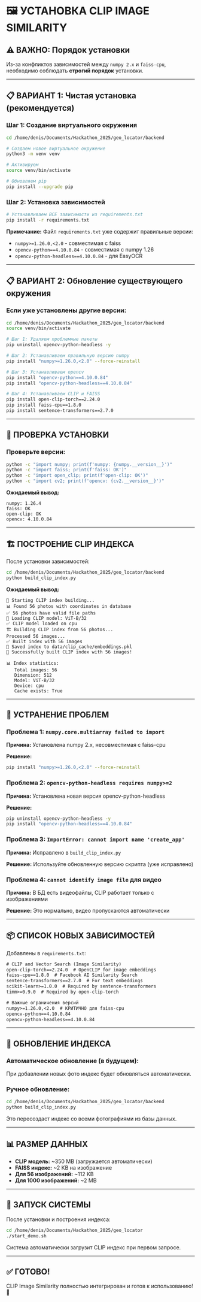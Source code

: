 # 🖼️ УСТАНОВКА CLIP IMAGE SIMILARITY

## ⚠️ ВАЖНО: Порядок установки

Из-за конфликтов зависимостей между `numpy 2.x` и `faiss-cpu`, необходимо соблюдать **строгий порядок** установки.

---

## 📋 ВАРИАНТ 1: Чистая установка (рекомендуется)

### Шаг 1: Создание виртуального окружения

```bash
cd /home/denis/Documents/Hackathon_2025/geo_locator/backend

# Создаем новое виртуальное окружение
python3 -m venv venv

# Активируем
source venv/bin/activate

# Обновляем pip
pip install --upgrade pip
```

### Шаг 2: Установка зависимостей

```bash
# Устанавливаем ВСЕ зависимости из requirements.txt
pip install -r requirements.txt
```

**Примечание:** Файл `requirements.txt` уже содержит правильные версии:
- `numpy>=1.26.0,<2.0` - совместимая с faiss
- `opencv-python==4.10.0.84` - совместимая с numpy 1.26
- `opencv-python-headless==4.10.0.84` - для EasyOCR

---

## 📋 ВАРИАНТ 2: Обновление существующего окружения

### Если уже установлены другие версии:

```bash
cd /home/denis/Documents/Hackathon_2025/geo_locator/backend
source venv/bin/activate

# Шаг 1: Удаляем проблемные пакеты
pip uninstall opencv-python-headless -y

# Шаг 2: Устанавливаем правильную версию numpy
pip install "numpy>=1.26.0,<2.0" --force-reinstall

# Шаг 3: Устанавливаем opencv
pip install "opencv-python==4.10.0.84"
pip install "opencv-python-headless==4.10.0.84"

# Шаг 4: Устанавливаем CLIP и FAISS
pip install open-clip-torch==2.24.0
pip install faiss-cpu==1.8.0
pip install sentence-transformers==2.7.0
```

---

## 🔧 ПРОВЕРКА УСТАНОВКИ

### Проверьте версии:

```bash
python -c "import numpy; print(f'numpy: {numpy.__version__}')"
python -c "import faiss; print(f'faiss: OK')"
python -c "import open_clip; print(f'open-clip: OK')"
python -c "import cv2; print(f'opencv: {cv2.__version__}')"
```

**Ожидаемый вывод:**
```
numpy: 1.26.4
faiss: OK
open-clip: OK
opencv: 4.10.0.84
```

---

## 🏗️ ПОСТРОЕНИЕ CLIP ИНДЕКСА

После установки зависимостей:

```bash
cd /home/denis/Documents/Hackathon_2025/geo_locator/backend
python build_clip_index.py
```

**Ожидаемый вывод:**
```
🚀 Starting CLIP index building...
📊 Found 56 photos with coordinates in database
✅ 56 photos have valid file paths
🤖 Loading CLIP model: ViT-B/32
✅ CLIP model loaded on cpu
🏗️ Building CLIP index from 56 photos...
Processed 56 images...
✅ Built index with 56 images
💾 Saved index to data/clip_cache/embeddings.pkl
🎉 Successfully built CLIP index with 56 images!

📊 Index statistics:
   Total images: 56
   Dimension: 512
   Model: ViT-B/32
   Device: cpu
   Cache exists: True
```

---

## 🐛 УСТРАНЕНИЕ ПРОБЛЕМ

### Проблема 1: `numpy.core.multiarray failed to import`

**Причина:** Установлена numpy 2.x, несовместимая с faiss-cpu

**Решение:**
```bash
pip install "numpy>=1.26.0,<2.0" --force-reinstall
```

### Проблема 2: `opencv-python-headless requires numpy>=2`

**Причина:** Установлена новая версия opencv-python-headless

**Решение:**
```bash
pip uninstall opencv-python-headless -y
pip install "opencv-python-headless==4.10.0.84"
```

### Проблема 3: `ImportError: cannot import name 'create_app'`

**Причина:** Исправлено в `build_clip_index.py`

**Решение:** Используйте обновленную версию скрипта (уже исправлено)

### Проблема 4: `cannot identify image file` для видео

**Причина:** В БД есть видеофайлы, CLIP работает только с изображениями

**Решение:** Это нормально, видео пропускаются автоматически

---

## 📦 СПИСОК НОВЫХ ЗАВИСИМОСТЕЙ

Добавлены в `requirements.txt`:

```txt
# CLIP and Vector Search (Image Similarity)
open-clip-torch==2.24.0  # OpenCLIP for image embeddings
faiss-cpu==1.8.0  # Facebook AI Similarity Search
sentence-transformers==2.7.0  # For text embeddings
scikit-learn>=1.0.0  # Required by sentence-transformers
timm>=0.9.0  # Required by open-clip-torch

# Важные ограничения версий
numpy>=1.26.0,<2.0  # КРИТИЧНО для faiss-cpu
opencv-python==4.10.0.84
opencv-python-headless==4.10.0.84
```

---

## 🔄 ОБНОВЛЕНИЕ ИНДЕКСА

### Автоматическое обновление (в будущем):

При добавлении новых фото индекс будет обновляться автоматически.

### Ручное обновление:

```bash
cd /home/denis/Documents/Hackathon_2025/geo_locator/backend
python build_clip_index.py
```

Это пересоздаст индекс со всеми фотографиями из базы данных.

---

## 📊 РАЗМЕР ДАННЫХ

- **CLIP модель:** ~350 MB (загружается автоматически)
- **FAISS индекс:** ~2 KB на изображение
- **Для 56 изображений:** ~112 KB
- **Для 1000 изображений:** ~2 MB

---

## 🚀 ЗАПУСК СИСТЕМЫ

После установки и построения индекса:

```bash
cd /home/denis/Documents/Hackathon_2025/geo_locator
./start_demo.sh
```

Система автоматически загрузит CLIP индекс при первом запросе.

---

## ✅ ГОТОВО!

CLIP Image Similarity полностью интегрирован и готов к использованию! 🎉
